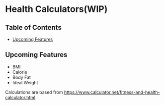 # Health Calculators(WIP)

## Table of Contents

- [Upcoming Features](#upcoming-features)

## Upcoming Features

- BMI
- Calorie
- Body Fat
- Ideal Weight

Calculations are based from https://www.calculator.net/fitness-and-health-calculator.html

